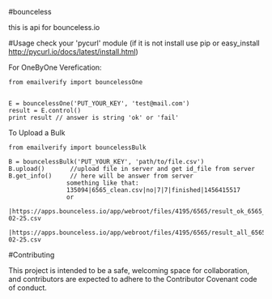 #bounceless

this is api for bounceless.io

#Usage
  check your 'pycurl' module
(if it is not install use pip or easy_install
  http://pycurl.io/docs/latest/install.html)

  For OneByOne Verefication:

    from emailverify import bouncelessOne


    E = bouncelessOne('PUT_YOUR_KEY', 'test@mail.com')
    result = E.control()
    print result // answer is string 'ok' or 'fail'

  To Upload a Bulk

    from emailverify import bouncelessBulk   

    B = bouncelessBulk('PUT_YOUR_KEY', 'path/to/file.csv')
    B.upload()       //upload file in server and get id_file from server
    B.get_info()     // here will be answer from server  
                    something like that:
                    135094|6565_clean.csv|no|7|7|finished|1456415517
                    or
                    |https://apps.bounceless.io/app/webroot/files/4195/6565/result_ok_6565_2016-02-25.csv
                    |https://apps.bounceless.io/app/webroot/files/4195/6565/result_all_6565_2016-02-25.csv
#Contributing

 This project is intended to be a safe, welcoming space for collaboration, and contributors are expected to adhere to the Contributor Covenant code of conduct.

